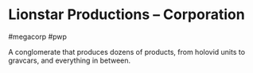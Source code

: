 # Lionstar Productions &ndash; Corporation

#megacorp #pwp

A conglomerate that produces dozens of products, from holovid units to gravcars, and everything in between.
